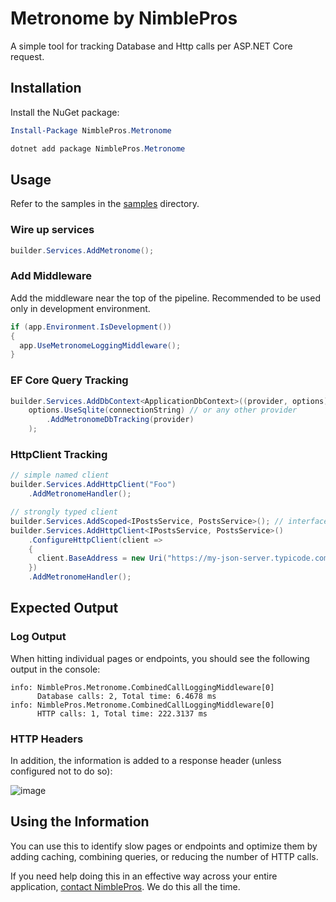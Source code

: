 # Metronome by NimblePros

A simple tool for tracking Database and Http calls per ASP.NET Core request.

## Installation

Install the NuGet package:

```powershell
Install-Package NimblePros.Metronome

dotnet add package NimblePros.Metronome
```

## Usage

Refer to the samples in the [samples](samples) directory.

### Wire up services

```csharp
builder.Services.AddMetronome();
```

### Add Middleware

Add the middleware near the top of the pipeline. Recommended to be used only in development environment.

```csharp
if (app.Environment.IsDevelopment())
{
  app.UseMetronomeLoggingMiddleware();
}
```

### EF Core Query Tracking

```csharp
builder.Services.AddDbContext<ApplicationDbContext>((provider, options) =>
    options.UseSqlite(connectionString) // or any other provider
        .AddMetronomeDbTracking(provider)
    );
```

### HttpClient Tracking

```csharp
// simple named client
builder.Services.AddHttpClient("Foo")
    .AddMetronomeHandler();

// strongly typed client
builder.Services.AddScoped<IPostsService, PostsService>(); // interface is optional
builder.Services.AddHttpClient<IPostsService, PostsService>()
    .ConfigureHttpClient(client =>
    {
      client.BaseAddress = new Uri("https://my-json-server.typicode.com/typicode/demo/");
    })
    .AddMetronomeHandler();
```

## Expected Output

### Log Output

When hitting individual pages or endpoints, you should see the following output in the console:

```
info: NimblePros.Metronome.CombinedCallLoggingMiddleware[0]
      Database calls: 2, Total time: 6.4678 ms
info: NimblePros.Metronome.CombinedCallLoggingMiddleware[0]
      HTTP calls: 1, Total time: 222.3137 ms
```

### HTTP Headers

In addition, the information is added to a response header (unless configured not to do so):

![image](https://github.com/user-attachments/assets/a2076ab9-0808-4515-976f-1e6a13951568)

## Using the Information

You can use this to identify slow pages or endpoints and optimize them by adding caching, combining queries, or reducing the number of HTTP calls.

If you need help doing this in an effective way across your entire application, [contact NimblePros](https://nimblepros.com). We do this all the time.
